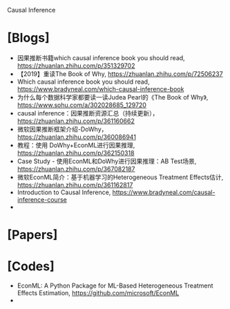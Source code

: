 Causal Inference


# [Blogs]
+ 因果推断书籍which causal inference book you should read, https://zhuanlan.zhihu.com/p/351329702
+ 【2019】重读The Book of Why, https://zhuanlan.zhihu.com/p/72506237
+ Which causal inference book you should read, https://www.bradyneal.com/which-causal-inference-book
+ 为什么每个数据科学家都要读一读Judea Pearl的《The Book of Why》, https://www.sohu.com/a/302028685_129720
+ causal inference：因果推断资源汇总（持续更新）， https://zhuanlan.zhihu.com/p/361160662
+ 微软因果推断框架介绍-DoWhy， https://zhuanlan.zhihu.com/p/360086941
+ 教程：使用 DoWhy+EconML进行因果推理, https://zhuanlan.zhihu.com/p/362150318
+ Case Study - 使用EconML和DoWhy进行因果推理：AB Test场景, https://zhuanlan.zhihu.com/p/367082187
+ 微软EconML简介：基于机器学习的Heterogeneous Treatment Effects估计, https://zhuanlan.zhihu.com/p/361162817
+ Introduction to Causal Inference, https://www.bradyneal.com/causal-inference-course
+ 

# [Papers]


# [Codes]
+ EconML: A Python Package for ML-Based Heterogeneous Treatment Effects Estimation, https://github.com/microsoft/EconML
+ 
